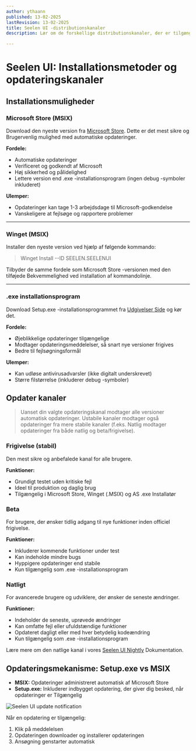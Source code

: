 ```yaml
---
author: ythaann
published: 13-02-2025
lastRevision: 13-02-2025
title: Seelen UI -distributionskanaler
description: Lær om de forskellige distributionskanaler, der er tilgængelige for Seelen UI

---
```


# Seelen UI: Installationsmetoder og opdateringskanaler

## Installationsmuligheder

### Microsoft Store (MSIX)

Download den nyeste version fra
[Microsoft Store](https://www.microsoft.com/store). Dette er det mest sikre og
 Brugervenlig mulighed med automatiske opdateringer.

**Fordele:**

* Automatiske opdateringer
* Verificeret og godkendt af Microsoft
* Høj sikkerhed og pålidelighed
* Lettere version end .exe -installationsprogram (ingen debug -symboler inkluderet)

**Ulemper:**

* Opdateringer kan tage 1-3 arbejdsdage til Microsoft-godkendelse
* Vanskeligere at fejlsøge og rapportere problemer

***

### Winget (MSIX)

Installer den nyeste version ved hjælp af følgende kommando:

> Winget Install --ID SEELEN.SEELENUI

Tilbyder de samme fordele som Microsoft Store -versionen med den tilføjede
 Bekvemmelighed ved installation af kommandolinje.

***

### .exe installationsprogram

Download Setup.exe -installationsprogrammet fra
[Udgivelser Side](https://github.com/eythaann/Seelen-UI/releases) og kør det.

**Fordele:**

* Øjeblikkelige opdateringer tilgængelige
* Modtager opdateringsmeddelelser, så snart nye versioner frigives
* Bedre til fejlsøgningsformål

**Ulemper:**

* Kan udløse antivirusadvarsler (ikke digitalt underskrevet)
* Større filstørrelse (inkluderer debug -symboler)

## Opdater kanaler

> Uanset din valgte opdateringskanal modtager alle versioner automatisk
>  opdateringer. Ustabile kanaler modtager også opdateringer fra mere stabile kanaler
>  (f.eks. Natlig modtager opdateringer fra både natlig og beta/frigivelse).

### Frigivelse (stabil)

Den mest sikre og anbefalede kanal for alle brugere.

**Funktioner:**

* Grundigt testet uden kritiske fejl
* Ideel til produktion og daglig brug
* Tilgængelig i Microsoft Store, Winget (.MSIX) og AS .exe Installatør

### Beta

For brugere, der ønsker tidlig adgang til nye funktioner inden officiel frigivelse.

**Funktioner:**

* Inkluderer kommende funktioner under test
* Kan indeholde mindre bugs
* Hyppigere opdateringer end stabile
* Kun tilgængelig som .exe -installationsprogram

### Natligt

For avancerede brugere og udviklere, der ønsker de seneste ændringer.

**Funktioner:**

* Indeholder de seneste, uprøvede ændringer
* Kan omfatte fejl eller ufuldstændige funktioner
* Opdateret dagligt eller med hver betydelig kodeændring
* Kun tilgængelig som .exe -installationsprogram

Lære mere om den natlige kanal i vores
[Seelen UI Nightly](https://seelen.io/blog/nightly) Dokumentation.

## Opdateringsmekanisme: Setup.exe vs MSIX

* **MSIX:** Opdateringer administreret automatisk af Microsoft Store
* **Setup.exe:** Inkluderer indbygget opdatering, der giver dig besked, når opdateringer er
   Tilgængelig

![Seelen UI update notification](https://github.com/Seelen-Inc/slu-blog/blob/master/blog/seelen-ui-distribution-channels/image.png?raw=true)

Når en opdatering er tilgængelig:

1. Klik på meddelelsen
2. Opdateringen downloader og installerer opdateringen
3. Ansøgning genstarter automatisk
